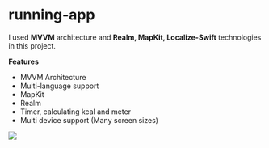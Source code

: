 # running-app

<p>
I used <b>MVVM</b> architecture and <b>Realm, MapKit, Localize-Swift</b> technologies in this project.
</p>

<p><b>Features</b>

<ul>
  <li>MVVM Architecture</li>
  <li>Multi-language support</li>
  <li>MapKit</li>
  <li>Realm</li>
  <li>Timer, calculating kcal and meter</li>
  <li>Multi device support (Many screen sizes)</li>
</ul>

</p>

<img src="https://user-images.githubusercontent.com/90829101/178157566-368afd13-cdec-477b-9b42-5effe6fab5ec.gif"/>
